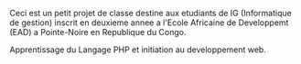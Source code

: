 Ceci est un petit projet de classe destine aux etudiants de IG (Informatique de gestion) inscrit en deuxieme annee a l'Ecole Africaine de Developpemt (EAD) a Pointe-Noire en Republique du Congo.

Apprentissage du Langage PHP et initiation au developpement web.